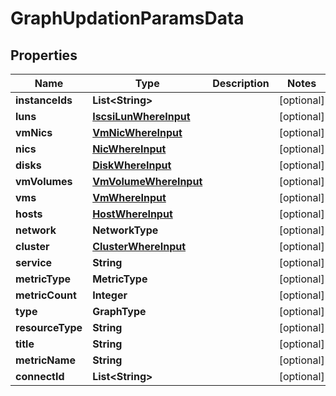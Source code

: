 

# GraphUpdationParamsData


## Properties

Name | Type | Description | Notes
------------ | ------------- | ------------- | -------------
**instanceIds** | **List&lt;String&gt;** |  |  [optional]
**luns** | [**IscsiLunWhereInput**](IscsiLunWhereInput.md) |  |  [optional]
**vmNics** | [**VmNicWhereInput**](VmNicWhereInput.md) |  |  [optional]
**nics** | [**NicWhereInput**](NicWhereInput.md) |  |  [optional]
**disks** | [**DiskWhereInput**](DiskWhereInput.md) |  |  [optional]
**vmVolumes** | [**VmVolumeWhereInput**](VmVolumeWhereInput.md) |  |  [optional]
**vms** | [**VmWhereInput**](VmWhereInput.md) |  |  [optional]
**hosts** | [**HostWhereInput**](HostWhereInput.md) |  |  [optional]
**network** | **NetworkType** |  |  [optional]
**cluster** | [**ClusterWhereInput**](ClusterWhereInput.md) |  |  [optional]
**service** | **String** |  |  [optional]
**metricType** | **MetricType** |  |  [optional]
**metricCount** | **Integer** |  |  [optional]
**type** | **GraphType** |  |  [optional]
**resourceType** | **String** |  |  [optional]
**title** | **String** |  |  [optional]
**metricName** | **String** |  |  [optional]
**connectId** | **List&lt;String&gt;** |  |  [optional]



